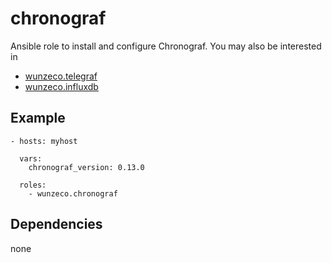 chronograf
==============

Ansible role to install and configure Chronograf. You may also be interested in
- [wunzeco.telegraf]
- [wunzeco.influxdb]


## Example

```
- hosts: myhost

  vars:
    chronograf_version: 0.13.0
    
  roles:
    - wunzeco.chronograf
```


## Dependencies

none


[wunzeco.telegraf]: https://github.com/wunzeco/ansible-telegraf
[wunzeco.influxdb]: https://github.com/wunzeco/ansible-influxdb
